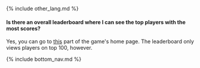 {% include other_lang.md %}

#### Is there an overall leaderboard where I can see the top players with the most scores?

Yes, you can go to [this](https://osudroid.moe/index.php#leaderboard) part of the game's home page. The leaderboard only views players on top 100, however.

<!-- Don't touch this part thank you -->
{% include bottom_nav.md %}